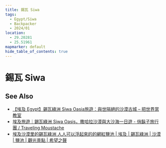 ```yaml
---
title: 錫瓦 Siwa
tags:
  - Egypt/Siwa
  - Backpacker
  - 2024/01
location:
  - 29.20281
  - 25.51961
mapmarker: default
hide_table_of_contents: true
---
```


錫瓦 Siwa
=========

See Also
--------

- [【埃及 Egypt】錫瓦綠洲 Siwa Oasia旅遊：與世隔絕的沙漠古城 – 把世界當教室](https://travelwithmikeanna.com/埃及_錫瓦綠洲_siwaoasis_旅遊/)
- [埃及旅遊｜錫瓦綠洲 Siwa Oasis，撒哈拉沙漠與大沙海一日遊 - 俏鬍子旅行團 / Traveling Moustache](https://travelm.tw/siwa-desert/)
- [埃及沙漠里的錫瓦綠洲 人人可以浮起來的的網紅鹽池 | 埃及 | 錫瓦綠洲 | 沙漠 | 鹽池 | 觀光景點 | 希望之聲](https://www.soundofhope.org/post/388744?lang=b5)
